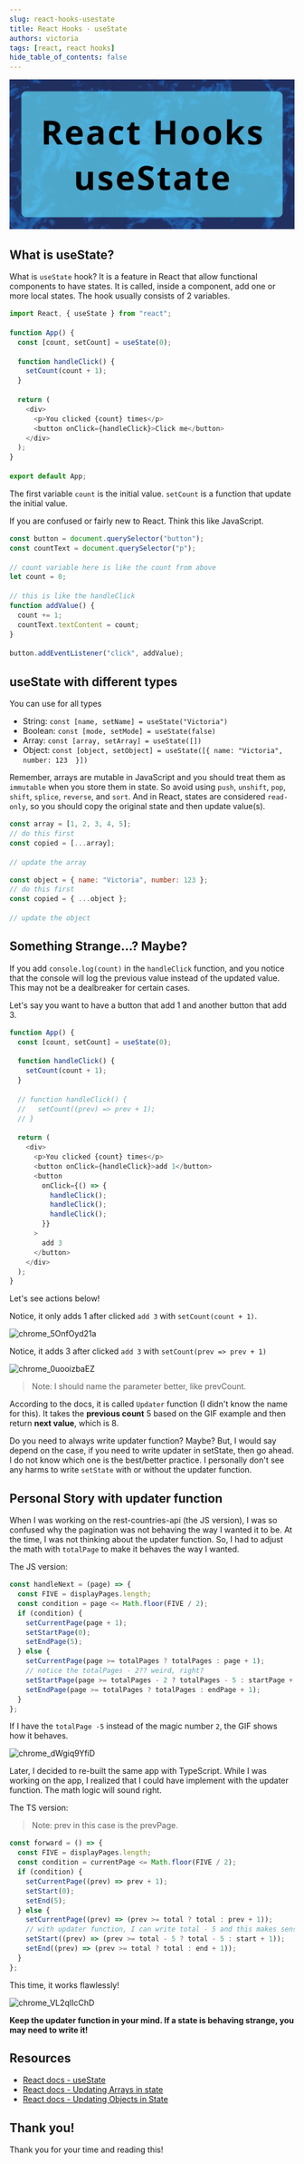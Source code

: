 ```yaml
---
slug: react-hooks-usestate
title: React Hooks - useState
authors: victoria
tags: [react, react hooks]
hide_table_of_contents: false
---
```


![react-hooks-useState](./react-hooks-useState.webp)

<!--truncate-->

## What is useState?

What is `useState` hook? It is a feature in React that allow functional components to have states. It is called, inside a component, add one or more local states. The hook usually consists of 2 variables.

```js
import React, { useState } from "react";

function App() {
  const [count, setCount] = useState(0);

  function handleClick() {
    setCount(count + 1);
  }

  return (
    <div>
      <p>You clicked {count} times</p>
      <button onClick={handleClick}>Click me</button>
    </div>
  );
}

export default App;
```

The first variable `count` is the initial value. `setCount` is a function that update the initial value.

If you are confused or fairly new to React. Think this like JavaScript.

```js
const button = document.querySelector("button");
const countText = document.querySelector("p");

// count variable here is like the count from above
let count = 0;

// this is like the handleClick
function addValue() {
  count += 1;
  countText.textContent = count;
}

button.addEventListener("click", addValue);
```

## useState with different types

You can use for all types

- String: `const [name, setName] = useState("Victoria")`
- Boolean: `const [mode, setMode] = useState(false)`
- Array: `const [array, setArray] = useState([])`
- Object: `const [object, setObject] = useState([{ name: "Victoria", number: 123  }])`

Remember, arrays are mutable in JavaScript and you should treat them as `immutable` when you store them in state. So avoid using `push`, `unshift`, `pop`, `shift`, `splice`, `reverse`, and `sort`. And in React, states are considered `read-only`, so you should copy the original state and then update value(s).

```js
const array = [1, 2, 3, 4, 5];
// do this first
const copied = [...array];

// update the array
```

```js
const object = { name: "Victoria", number: 123 };
// do this first
const copied = { ...object };

// update the object
```

## Something Strange...? Maybe?

If you add `console.log(count)` in the `handleClick` function, and you notice that the console will log the previous value instead of the updated value. This may not be a dealbreaker for certain cases.

Let's say you want to have a button that add 1 and another button that add 3.

```js
function App() {
  const [count, setCount] = useState(0);

  function handleClick() {
    setCount(count + 1);
  }

  // function handleClick() {
  //   setCount((prev) => prev + 1);
  // }

  return (
    <div>
      <p>You clicked {count} times</p>
      <button onClick={handleClick}>add 1</button>
      <button
        onClick={() => {
          handleClick();
          handleClick();
          handleClick();
        }}
      >
        add 3
      </button>
    </div>
  );
}
```

Let's see actions below!

Notice, it only adds 1 after clicked `add 3` with `setCount(count + 1)`.

![chrome_5OnfOyd21a](https://user-images.githubusercontent.com/35031228/206037427-f2d7bb11-36c0-4065-964d-792458259c4e.gif)

Notice, it adds 3 after clicked `add 3` with `setCount(prev => prev + 1)`

![chrome_0uooizbaEZ](https://user-images.githubusercontent.com/35031228/206037764-ddb487d9-cace-4429-a00a-1c79be1c4049.gif)

> Note: I should name the parameter better, like prevCount.

According to the docs, it is called `Updater` function (I didn't know the name for this). It takes the **previous count** 5 based on the GIF example and then return **next value**, which is 8.

Do you need to always write updater function? Maybe? But, I would say depend on the case, if you need to write updater in setState, then go ahead. I do not know which one is the best/better practice. I personally don't see any harms to write `setState` with or without the updater function.

## Personal Story with updater function

When I was working on the rest-countries-api (the JS version), I was so confused why the pagination was not behaving the way I wanted it to be. At the time, I was not thinking about the updater function. So, I had to adjust the math with `totalPage` to make it behaves the way I wanted.

The JS version:

```js
const handleNext = (page) => {
  const FIVE = displayPages.length;
  const condition = page <= Math.floor(FIVE / 2);
  if (condition) {
    setCurrentPage(page + 1);
    setStartPage(0);
    setEndPage(5);
  } else {
    setCurrentPage(page >= totalPages ? totalPages : page + 1);
    // notice the totalPages - 2?? weird, right?
    setStartPage(page >= totalPages - 2 ? totalPages - 5 : startPage + 1);
    setEndPage(page >= totalPages ? totalPages : endPage + 1);
  }
};
```

If I have the `totalPage -5` instead of the magic number `2`, the GIF shows how it behaves.

![chrome_dWgiq9YfiD](https://user-images.githubusercontent.com/35031228/206044718-0fdc274b-58ee-47b5-8a1c-5e4c681d6847.gif)

Later, I decided to re-built the same app with TypeScript. While I was working on the app, I realized that I could have implement with the updater function. The math logic will sound right.

The TS version:

> Note: prev in this case is the prevPage.

```ts
const forward = () => {
  const FIVE = displayPages.length;
  const condition = currentPage <= Math.floor(FIVE / 2);
  if (condition) {
    setCurrentPage((prev) => prev + 1);
    setStart(0);
    setEnd(5);
  } else {
    setCurrentPage((prev) => (prev >= total ? total : prev + 1));
    // with updater function, I can write total - 5 and this makes sense to me
    setStart((prev) => (prev >= total - 5 ? total - 5 : start + 1));
    setEnd((prev) => (prev >= total ? total : end + 1));
  }
};
```

This time, it works flawlessly!

![chrome_VL2qIIcChD](https://user-images.githubusercontent.com/35031228/206045208-d23b9ca2-d1a7-4ca2-93ba-0da574aeb180.gif)

**Keep the updater function in your mind. If a state is behaving strange, you may need to write it!**

## Resources

- [React docs - useState](https://beta.reactjs.org/apis/react/useState)
- [React docs - Updating Arrays in state](https://beta.reactjs.org/learn/updating-arrays-in-state)
- [React docs - Updating Objects in State](https://beta.reactjs.org/learn/updating-objects-in-state)

## Thank you!

Thank you for your time and reading this!
